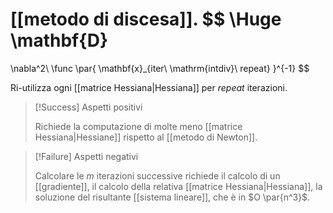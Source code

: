 [[metodo di discesa]].
$$
\Huge
\mathbf{D}
= 
\nabla^2\ \func \par{
	\mathbf{x}_{iter\ \mathrm{intdiv}\ repeat}
}^{-1}
$$

Ri-utilizza ogni [[matrice Hessiana|Hessiana]] per $repeat$ iterazioni.

> [!Success] Aspetti positivi
> 
> Richiede la computazione di molte meno [[matrice Hessiana|Hessiane]] rispetto al [[metodo di Newton]].

> [!Failure] Aspetti negativi
> 
> Calcolare le $m$ iterazioni successive richiede il calcolo di un [[gradiente]], il calcolo della relativa [[matrice Hessiana|Hessiana]], la soluzione del risultante [[sistema lineare]], che è in $O \par{n^3}$.
